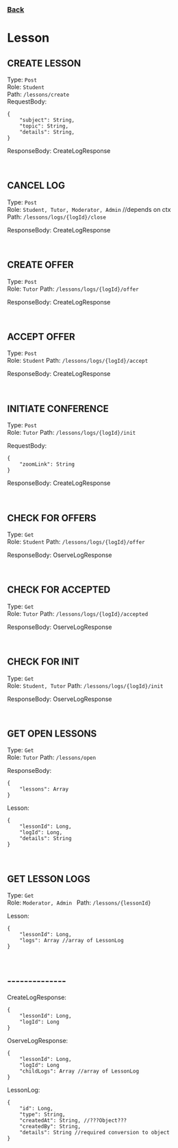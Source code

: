 ### [Back](./Main.md)

# Lesson

## **CREATE LESSON**

Type: `Post`  
Role: `Student`  
Path: `/lessons/create`  
RequestBody:

```
{
    "subject": String,
    "topic": String,
    "details": String,
}
```

ResponseBody: CreateLogResponse

<br>

## **CANCEL LOG**

Type: `Post`  
Role: `Student, Tutor, Moderator, Admin` //depends on ctx  
Path: `/lessons/logs/{logId}/close`

ResponseBody: CreateLogResponse

<br>

## **CREATE OFFER**

Type: `Post`  
Role: `Tutor`
Path: `/lessons/logs/{logId}/offer`

ResponseBody: CreateLogResponse

<br>

## **ACCEPT OFFER**

Type: `Post`  
Role: `Student`
Path: `/lessons/logs/{logId}/accept`

ResponseBody: CreateLogResponse

<br>

## **INITIATE CONFERENCE**

Type: `Post`  
Role: `Tutor`
Path: `/lessons/logs/{logId}/init`

RequestBody:

```
{
    "zoomLink": String
}
```

ResponseBody: CreateLogResponse

<br>

## **CHECK FOR OFFERS**

Type: `Get`  
Role: `Student`
Path: `/lessons/logs/{logId}/offer`

ResponseBody: OserveLogResponse

<br>

## **CHECK FOR ACCEPTED**

Type: `Get`  
Role: `Tutor`
Path: `/lessons/logs/{logId}/accepted`

ResponseBody: OserveLogResponse

<br>

## **CHECK FOR INIT**

Type: `Get`  
Role: `Student, Tutor`
Path: `/lessons/logs/{logId}/init`

ResponseBody: OserveLogResponse

<br>

## **GET OPEN LESSONS**

Type: `Get`  
Role: `Tutor`
Path: `/lessons/open`

ResponseBody:

```
{
    "lessons": Array
}
```

Lesson:

```
{
    "lessonId": Long,
    "logId": Long,
    "details": String
}
```

<br>

## **GET LESSON LOGS**

Type: `Get`  
Role: `Moderator, Admin `
Path: `/lessons/{lessonId}`

Lesson:

```
{
    "lessonId": Long,
    "logs": Array //array of LessonLog
}
```

<br>

## **--------------**

CreateLogResponse:

```
{
    "lessonId": Long,
    "logId": Long
}
```

OserveLogResponse:

```
{
    "lessonId": Long,
    "logId": Long
    "childLogs": Array //array of LessonLog
}
```

LessonLog:

```
{
    "id": Long,
    "type": String,
    "createdAt": String, //???Object???
    "createdBy": String,
    "details": String //required conversion to object
}
```

